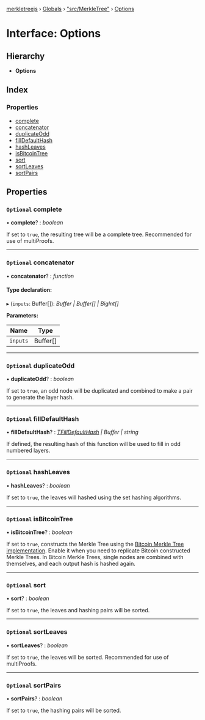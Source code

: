 [merkletreejs](../README.md) › [Globals](../globals.md) › ["src/MerkleTree"](../modules/_src_merkletree_.md) › [Options](_src_merkletree_.options.md)

# Interface: Options

## Hierarchy

* **Options**

## Index

### Properties

* [complete](_src_merkletree_.options.md#optional-complete)
* [concatenator](_src_merkletree_.options.md#optional-concatenator)
* [duplicateOdd](_src_merkletree_.options.md#optional-duplicateodd)
* [fillDefaultHash](_src_merkletree_.options.md#optional-filldefaulthash)
* [hashLeaves](_src_merkletree_.options.md#optional-hashleaves)
* [isBitcoinTree](_src_merkletree_.options.md#optional-isbitcointree)
* [sort](_src_merkletree_.options.md#optional-sort)
* [sortLeaves](_src_merkletree_.options.md#optional-sortleaves)
* [sortPairs](_src_merkletree_.options.md#optional-sortpairs)

## Properties

### `Optional` complete

• **complete**? : *boolean*

If set to `true`, the resulting tree will be a complete tree. Recommended for use of multiProofs.

___

### `Optional` concatenator

• **concatenator**? : *function*

#### Type declaration:

▸ (`inputs`: Buffer[]): *Buffer | Buffer[] | BigInt[]*

**Parameters:**

Name | Type |
------ | ------ |
`inputs` | Buffer[] |

___

### `Optional` duplicateOdd

• **duplicateOdd**? : *boolean*

If set to `true`, an odd node will be duplicated and combined to make a pair to generate the layer hash.

___

### `Optional` fillDefaultHash

• **fillDefaultHash**? : *[TFillDefaultHash](../modules/_src_merkletree_.md#tfilldefaulthash) | Buffer | string*

If defined, the resulting hash of this function will be used to fill in odd numbered layers.

___

### `Optional` hashLeaves

• **hashLeaves**? : *boolean*

If set to `true`, the leaves will hashed using the set hashing algorithms.

___

### `Optional` isBitcoinTree

• **isBitcoinTree**? : *boolean*

If set to `true`, constructs the Merkle Tree using the [Bitcoin Merkle Tree implementation](http://www.righto.com/2014/02/bitcoin-mining-hard-way-algorithms.html). Enable it when you need to replicate Bitcoin constructed Merkle Trees. In Bitcoin Merkle Trees, single nodes are combined with themselves, and each output hash is hashed again.

___

### `Optional` sort

• **sort**? : *boolean*

If set to `true`, the leaves and hashing pairs will be sorted.

___

### `Optional` sortLeaves

• **sortLeaves**? : *boolean*

If set to `true`, the leaves will be sorted. Recommended for use of multiProofs.

___

### `Optional` sortPairs

• **sortPairs**? : *boolean*

If set to `true`, the hashing pairs will be sorted.
